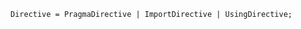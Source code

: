 <!-- This file is generated automatically by infrastructure scripts. Please don't edit by hand. -->

```{ .ebnf .slang-ebnf #Directive }
Directive = PragmaDirective | ImportDirective | UsingDirective;
```
